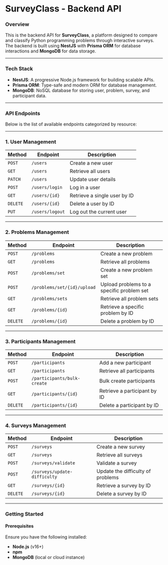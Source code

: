 # **SurveyClass - Backend API**

### **Overview**
This is the backend API for **SurveyClass**, a platform designed to compare and classify Python programming problems through interactive surveys. The backend is built using **NestJS** with **Prisma ORM** for database interactions and **MongoDB** for data storage.

---

### **Tech Stack**
- **NestJS**: A progressive Node.js framework for building scalable APIs.
- **Prisma ORM**: Type-safe and modern ORM for database management.
- **MongoDB**: NoSQL database for storing user, problem, survey, and participant data.

---

### **API Endpoints**

Below is the list of available endpoints categorized by resource:

---

### **1. User Management**

| Method | Endpoint            | Description                     |
|--------|---------------------|---------------------------------|
| `POST` | `/users`            | Create a new user               |
| `GET`  | `/users`            | Retrieve all users              |
| `PATCH`| `/users`            | Update user details             |
| `POST` | `/users/login`      | Log in a user                   |
| `GET`  | `/users/{id}`       | Retrieve a single user by ID    |
| `DELETE`| `/users/{id}`      | Delete a user by ID             |
| `PUT`  | `/users/logout`     | Log out the current user        |

---

### **2. Problems Management**

| Method | Endpoint                  | Description                                |
|--------|---------------------------|--------------------------------------------|
| `POST` | `/problems`               | Create a new problem                       |
| `GET`  | `/problems`               | Retrieve all problems                      |
| `POST` | `/problems/set`           | Create a new problem set                   |
| `POST` | `/problems/set/{id}/upload`| Upload problems to a specific problem set  |
| `GET`  | `/problems/sets`          | Retrieve all problem sets                  |
| `GET`  | `/problems/{id}`          | Retrieve a specific problem by ID          |
| `DELETE`| `/problems/{id}`         | Delete a problem by ID                     |

---

### **3. Participants Management**

| Method | Endpoint                    | Description                                |
|--------|-----------------------------|--------------------------------------------|
| `POST` | `/participants`             | Add a new participant                      |
| `GET`  | `/participants`             | Retrieve all participants                  |
| `POST` | `/participants/bulk-create` | Bulk create participants                   |
| `GET`  | `/participants/{id}`        | Retrieve a participant by ID               |
| `DELETE`| `/participants/{id}`       | Delete a participant by ID                 |

---

### **4. Surveys Management**

| Method | Endpoint                      | Description                                |
|--------|-------------------------------|--------------------------------------------|
| `POST` | `/surveys`                    | Create a new survey                        |
| `GET`  | `/surveys`                    | Retrieve all surveys                       |
| `POST` | `/surveys/validate`           | Validate a survey                          |
| `POST` | `/surveys/update-difficulty`  | Update the difficulty of problems          |
| `GET`  | `/surveys/{id}`               | Retrieve a survey by ID                    |
| `DELETE`| `/surveys/{id}`              | Delete a survey by ID                      |

---

### **Getting Started**

#### **Prerequisites**
Ensure you have the following installed:
- **Node.js** (v16+)
- **npm**
- **MongoDB** (local or cloud instance)
